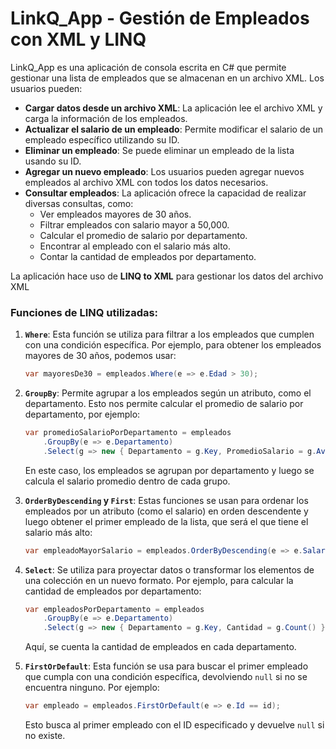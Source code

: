 
# LinkQ_App - Gestión de Empleados con XML y LINQ

LinkQ_App es una aplicación de consola escrita en C# que permite gestionar una lista de empleados que se almacenan en un archivo XML. Los usuarios pueden:

- **Cargar datos desde un archivo XML**: La aplicación lee el archivo XML y carga la información de los empleados.
- **Actualizar el salario de un empleado**: Permite modificar el salario de un empleado específico utilizando su ID.
- **Eliminar un empleado**: Se puede eliminar un empleado de la lista usando su ID.
- **Agregar un nuevo empleado**: Los usuarios pueden agregar nuevos empleados al archivo XML con todos los datos necesarios.
- **Consultar empleados**: La aplicación ofrece la capacidad de realizar diversas consultas, como:
  - Ver empleados mayores de 30 años.
  - Filtrar empleados con salario mayor a 50,000.
  - Calcular el promedio de salario por departamento.
  - Encontrar al empleado con el salario más alto.
  - Contar la cantidad de empleados por departamento.

La aplicación hace uso de **LINQ to XML** para gestionar los datos del archivo XML


### Funciones de LINQ utilizadas:

1. **`Where`**: 
   Esta función se utiliza para filtrar a los empleados que cumplen con una condición específica. Por ejemplo, para obtener los empleados mayores de 30 años, podemos usar:

   ```csharp
   var mayoresDe30 = empleados.Where(e => e.Edad > 30);
   ```


2. **`GroupBy`**: 
   Permite agrupar a los empleados según un atributo, como el departamento. Esto nos permite calcular el promedio de salario por departamento, por ejemplo:

   ```csharp
   var promedioSalarioPorDepartamento = empleados
       .GroupBy(e => e.Departamento)
       .Select(g => new { Departamento = g.Key, PromedioSalario = g.Average(e => e.Salario) });
   ```

   En este caso, los empleados se agrupan por departamento y luego se calcula el salario promedio dentro de cada grupo.

3. **`OrderByDescending` y `First`**:
   Estas funciones se usan para ordenar los empleados por un atributo (como el salario) en orden descendente y luego obtener el primer empleado de la lista, que será el que tiene el salario más alto:

   ```csharp
   var empleadoMayorSalario = empleados.OrderByDescending(e => e.Salario).First();
   ```

4. **`Select`**:
   Se utiliza para proyectar datos o transformar los elementos de una colección en un nuevo formato. Por ejemplo, para calcular la cantidad de empleados por departamento:

   ```csharp
   var empleadosPorDepartamento = empleados
       .GroupBy(e => e.Departamento)
       .Select(g => new { Departamento = g.Key, Cantidad = g.Count() });
   ```

   Aquí, se cuenta la cantidad de empleados en cada departamento.

5. **`FirstOrDefault`**:
   Esta función se usa para buscar el primer empleado que cumpla con una condición específica, devolviendo `null` si no se encuentra ninguno. Por ejemplo:

   ```csharp
   var empleado = empleados.FirstOrDefault(e => e.Id == id);
   ```

   Esto busca al primer empleado con el ID especificado y devuelve `null` si no existe.



